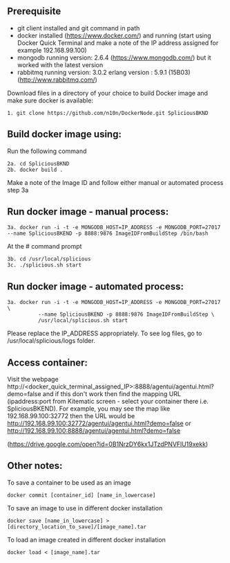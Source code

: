 ## Prerequisite
  - git client installed and git command in path
  - docker installed (https://www.docker.com/) and running (start using Docker Quick Terminal and make a note of the IP address assigned for example 192.168.99.100)
  - mongodb running version: 2.6.4 (https://www.mongodb.com/) but it worked with the latest version
  - rabbitmq running version: 3.0.2 erlang version : 5.9.1 (15B03) (http://www.rabbitmq.com/)

Download files in a directory of your choice to build Docker image and make sure docker is available: 

    1. git clone https://github.com/n10n/DockerNode.git SpliciousBKND

## Build docker image using: 
Run the following command 

    2a. cd SpliciousBKND
    2b. docker build .

  Make a note of the Image ID and follow either manual or automated process step 3a
 
## Run docker image - manual process: 

    3a. docker run -i -t -e MONGODB_HOST=IP_ADDRESS -e MONGODB_PORT=27017 --name SpliciousBKEND -p 8888:9876 ImageIDFromBuildStep /bin/bash
  
At the # command prompt
    
    3b. cd /usr/local/splicious
    3c. ./splicious.sh start
  
## Run docker image - automated process: 

    3a. docker run -i -t -e MONGODB_HOST=IP_ADDRESS -e MONGODB_PORT=27017 \
              --name SpliciousBKEND -p 8888:9876 ImageIDFromBuildStep \
              /usr/local/splicious.sh start
  
Please replace the IP_ADDRESS appropriately. To see log files, go to /usr/local/splicious/logs folder.

## Access container:

Visit the webpage http://<docker_quick_terminal_assigned_IP>:8888/agentui/agentui.html?demo=false and if this don't work then find the mapping URL (ipaddress:port from Kitematic screen - select your container there i.e. SpliciousBKEND). For example, you may see the map like 192.168.99.100:32772 then the URL would be http://192.168.99.100:32772/agentui/agentui.html?demo=false or http://192.168.99.100:8888/agentui/agentui.html?demo=false

(https://drive.google.com/open?id=0B1NrzDY6kx1JTzdPNVFlU19xekk)

## Other notes:

To save a container to be used as an image

    docker commit [container_id] [name_in_lowercase]

To save an image to use in different docker installation

    docker save [name_in_lowercase] > [directory_location_to_save]/[image_name].tar

To load an image created in different docker installation 

    docker load < [image_name].tar
